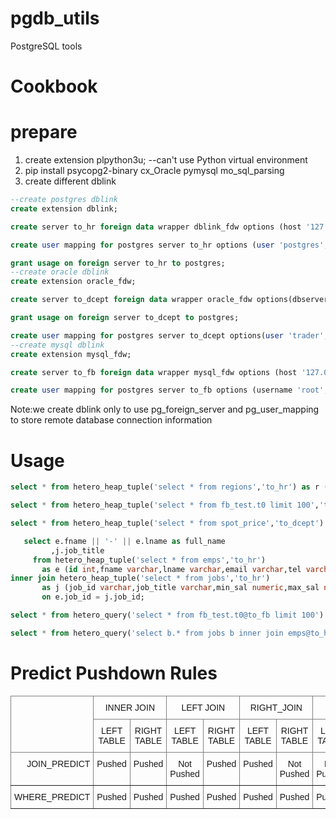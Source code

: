 # pgdb_utils
PostgreSQL tools

# Cookbook
# prepare
1. create extension plpython3u; --can't use Python virtual environment
2. pip install psycopg2-binary cx_Oracle pymysql mo_sql_parsing
3. create different dblink
```sql
--create postgres dblink
create extension dblink;

create server to_hr foreign data wrapper dblink_fdw options (host '127.0.0.1', dbname 'hr', port '5432');

create user mapping for postgres server to_hr options (user 'postgres', password 'root');

grant usage on foreign server to_hr to postgres;
--create oracle dblink
create extension oracle_fdw;

create server to_dcept foreign data wrapper oracle_fdw options(dbserver '127.0.0.1:1521/dcept');

grant usage on foreign server to_dcept to postgres;

create user mapping for postgres server to_dcept options(user 'trader',password 'tiger');
--create mysql dblink
create extension mysql_fdw;

create server to_fb foreign data wrapper mysql_fdw options (host '127.0.0.1', port '3306');

create user mapping for postgres server to_fb options (username 'root', password 'root');
```
 Note:we create dblink only to use pg_foreign_server and pg_user_mapping to store remote database connection information
 # Usage
 ```sql
select * from hetero_heap_tuple('select * from regions','to_hr') as r (region_id int,region_name varchar);

select * from hetero_heap_tuple('select * from fb_test.t0 limit 100','to_fb') as t0(id int, cat text, aid int, bid int, cid int, did int, eid int, fid int, gid int, hid int);

select * from hetero_heap_tuple('select * from spot_price','to_dcept') as spot_price(variety varchar, region varchar, order_type varchar, prod_name varchar, prod_area varchar, quoted_price int, ud_range varchar, data_date date);

    select e.fname || '-' || e.lname as full_name
          ,j.job_title 
      from hetero_heap_tuple('select * from emps','to_hr') 
        as e (id int,fname varchar,lname varchar,email varchar,tel varchar,hdate date,job_id varchar,sal numeric,com_pct numeric,mgr_id int,dept_id int)
inner join hetero_heap_tuple('select * from jobs','to_hr') 
        as j (job_id varchar,job_title varchar,min_sal numeric,max_sal numeric)
        on e.job_id = j.job_id;

select * from hetero_query('select * from fb_test.t0@to_fb limit 100') as t0(id int, cat text, aid int, bid int, cid int, did int, eid int, fid int, gid int, hid int);

select * from hetero_query('select b.* from jobs b inner join emps@to_hr e on b.job_id = b.job_id') as j (job_id varchar,job_title varchar,min_sal numeric,max_sal numeric);
 ```
 # Predict Pushdown Rules
<style type="text/css">
.tg  {border-collapse:collapse;border-spacing:0;}
.tg td{border-color:black;border-style:solid;border-width:1px;font-family:Arial, sans-serif;font-size:14px;
  overflow:hidden;padding:10px 5px;word-break:normal;}
.tg th{border-color:black;border-style:solid;border-width:1px;font-family:Arial, sans-serif;font-size:14px;
  font-weight:normal;overflow:hidden;padding:10px 5px;word-break:normal;}
.tg .tg-c3ow{border-color:inherit;text-align:center;vertical-align:top}
.tg .tg-dvpl{border-color:inherit;text-align:right;vertical-align:top}
</style>
<table class="tg">
<thead>
  <tr>
    <th class="tg-dvpl" rowspan="2"></th>
    <th class="tg-c3ow" colspan="2">INNER JOIN</th>
    <th class="tg-c3ow" colspan="2">LEFT JOIN</th>
    <th class="tg-c3ow" colspan="2">RIGHT_JOIN</th>
    <th class="tg-c3ow" colspan="2">FULL_JOIN</th>
  </tr>
  <tr>
    <th class="tg-c3ow">LEFT TABLE</th>
    <th class="tg-c3ow">RIGHT TABLE</th>
    <th class="tg-c3ow">LEFT TABLE</th>
    <th class="tg-c3ow">RIGHT TABLE</th>
    <th class="tg-c3ow">LEFT TABLE</th>
    <th class="tg-c3ow">RIGHT TABLE</th>
    <th class="tg-c3ow">LEFT TABLE</th>
    <th class="tg-c3ow">RIGHT TABLE</th>
  </tr>
</thead>
<tbody>
  <tr>
    <td class="tg-dvpl">JOIN_PREDICT</td>
    <td class="tg-c3ow">Pushed</td>
    <td class="tg-c3ow">Pushed</td>
    <td class="tg-c3ow">Not Pushed</td>
    <td class="tg-c3ow">Pushed</td>
    <td class="tg-c3ow">Pushed</td>
    <td class="tg-c3ow">Not Pushed</td>
    <td class="tg-c3ow">Not Pushed</td>
    <td class="tg-c3ow">Not Pushed</td>
  </tr>
  <tr>
    <td class="tg-dvpl">WHERE_PREDICT</td>
    <td class="tg-c3ow">Pushed</td>
    <td class="tg-c3ow">Pushed</td>
    <td class="tg-c3ow">Pushed</td>
    <td class="tg-c3ow">Pushed</td>
    <td class="tg-c3ow">Pushed</td>
    <td class="tg-c3ow">Pushed</td>
    <td class="tg-c3ow">Pushed</td>
    <td class="tg-c3ow">Pushed</td>
  </tr>
</tbody>
</table>
